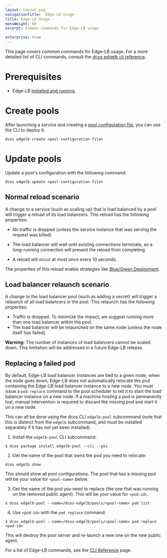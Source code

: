 ```yaml
---
layout: layout.pug
navigationTitle:  Edge-LB Usage
title: Edge-LB Usage
menuWeight: 60
excerpt: Common commands for Edge-LB usage

enterprise: true
---
```


This page covers common commands for Edge-LB usage. For a more detailed list of CLI commands, consult the [dcos edgelb cli reference](/services/edge-lb/1.0/cli-reference/).

# Prerequisites

- Edge-LB [installed and running](/services/edge-lb/1.0/installing/).

# Create pools

After launching a service and creating a [pool configuration file](/services/edge-lb/1.0/pool-configuration/), you can use the CLI to deploy it:

```
dcos edgelb create <pool-configuration-file>
```

# Update pools

Update a pool's configuration with the following command:

```
dcos edgelb update <pool-configuration-file>
```

## Normal reload scenario

A change to a service (such as scaling up) that is load balanced by a pool will trigger a reload of its load balancers. This reload has the following properties:

* No traffic is dropped (unless the service instance that was serving the request was killed).

* The load balancer will wait until existing connections terminate, so a long-running connection will prevent the reload from completing.

* A reload will occur at most once every 10 seconds.

The properties of this reload enable strategies like
[Blue/Green Deployment](/services/edge-lb/1.0/tutorials/blue-green-deploy/).

## Load balancer relaunch scenario

A change to the load balancer pool (such as adding a secret) will trigger a relaunch of all load balancers in the pool. This relaunch has the following properties:

- Traffic is dropped. To minimize the impact, we suggest running more than one load balancer within the pool.
- The load balancer will be relaunched on the same node (unless the node itself has failed).

**Warning:** The number of instances of load balancers cannot be scaled down. This limitation will be addressed in a future Edge-LB release.

## Replacing a failed pod

By default, Edge-LB load balancer instances are tied to a given node; when the node goes down, Edge-LB does not automatically relocate the pod containing the Edge-LB load balancer instance to a new node. You must issue a `pod replace` command to the pool scheduler to tell it to start the load balancer instance on a new node. If a machine hosting a pod is permanently lost, manual intervention is required to discard the missing pod and start it on a new node.

This can all be done using the dcos CLI `edgelb-pool` subcommand (note that this is distinct from the `edgelb` subcommand, and must be installed separately if it has not yet been installed).

1. Install the `edgelb-pool` CLI subcommand:

```
$ dcos package install edgelb-pool --cli --yes
```

2. Get the name of the pool that owns the pod you need to relocate:

```
dcos edgelb show
```

This should show all pool configurations. The pool that has a missing pod will be your value for `<pool-name>` below.

3. Get the name of the pod you need to replace (the one that was running on the removed public agent). This will be your value for `<pod-id>`.

```
$ dcos edgelb-pool --name=/dcos-edgelb/pools/<pool-name> pod list
```

4. Use `<pod-id>` with the `pod replace` command:

```
$ dcos edgelb-pool --name=/dcos-edgelb/pools/<pool-name> pod replace <pod-id>
```

This will destroy the pool server and re-launch a new one on the new public agent.

For a list of Edge-LB commands, see the [CLI Reference](/services/edge-lb/1.0/cli-reference/) page.
